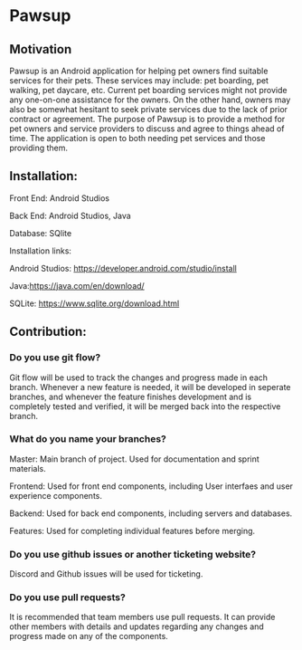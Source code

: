 # Pawsup

## Motivation

Pawsup is an Android application for helping pet owners find suitable services for their pets. These services may include: pet boarding, pet walking, pet daycare, etc.
Current pet boarding services might not provide any one-on-one assistance for the owners. On the other hand, owners may also be somewhat hesitant to seek private services due to the lack of prior contract or agreement.
The purpose of Pawsup is to provide a method for pet owners and service providers to discuss and agree to things ahead of time. The application is open to both needing pet services and those providing them.

## Installation:

Front End: Android Studios

Back End: Android Studios, Java

Database: SQlite

Installation links:

Android Studios: https://developer.android.com/studio/install

Java:https://java.com/en/download/

SQLite: https://www.sqlite.org/download.html

## Contribution:

### Do you use git flow?

Git flow will be used to track the changes and progress made in each branch. Whenever a new feature is needed, it will be developed in seperate branches, and whenever the feature finishes development and is completely tested and verified, it will be merged back into the respective branch.

### What do you name your branches?

Master: Main branch of project. Used for documentation and sprint materials.

Frontend: Used for front end components, including User interfaes and user experience components.

Backend: Used for back end components, including servers and databases.

Features: Used for completing individual features before merging.

### Do you use github issues or another ticketing website?

Discord and Github issues will be used for ticketing.

### Do you use pull requests?

It is recommended that team members use pull requests. It can provide other members with details and updates regarding any changes and progress made on any of the components.
